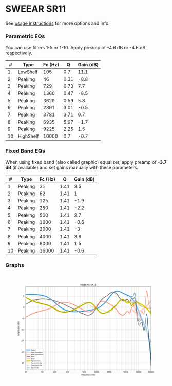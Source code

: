 # SWEEAR SR11
See [usage instructions](https://github.com/jaakkopasanen/AutoEq#usage) for more options and info.

### Parametric EQs
You can use filters 1-5 or 1-10. Apply preamp of -4.6 dB or -4.6 dB, respectively.

|   # | Type      |   Fc (Hz) |    Q |   Gain (dB) |
|-----|-----------|-----------|------|-------------|
|   1 | LowShelf  |       105 | 0.7  |        11.1 |
|   2 | Peaking   |        46 | 0.31 |        -8.8 |
|   3 | Peaking   |       729 | 0.73 |         7.7 |
|   4 | Peaking   |      1360 | 0.47 |        -8.5 |
|   5 | Peaking   |      3629 | 0.59 |         5.8 |
|   6 | Peaking   |      2891 | 3.01 |        -0.5 |
|   7 | Peaking   |      3781 | 3.71 |         0.7 |
|   8 | Peaking   |      6935 | 5.97 |        -1.7 |
|   9 | Peaking   |      9225 | 2.25 |         1.5 |
|  10 | HighShelf |     10000 | 0.7  |        -0.7 |

### Fixed Band EQs
When using fixed band (also called graphic) equalizer, apply preamp of **-3.7 dB** (if available) and set gains manually with these parameters.

|   # | Type    |   Fc (Hz) |    Q |   Gain (dB) |
|-----|---------|-----------|------|-------------|
|   1 | Peaking |        31 | 1.41 |         3.5 |
|   2 | Peaking |        62 | 1.41 |         1   |
|   3 | Peaking |       125 | 1.41 |        -1.9 |
|   4 | Peaking |       250 | 1.41 |        -2.2 |
|   5 | Peaking |       500 | 1.41 |         2.7 |
|   6 | Peaking |      1000 | 1.41 |        -0.6 |
|   7 | Peaking |      2000 | 1.41 |        -3   |
|   8 | Peaking |      4000 | 1.41 |         3.8 |
|   9 | Peaking |      8000 | 1.41 |         1.5 |
|  10 | Peaking |     16000 | 1.41 |        -0.6 |

### Graphs
![](./SWEEAR%20SR11.png)
